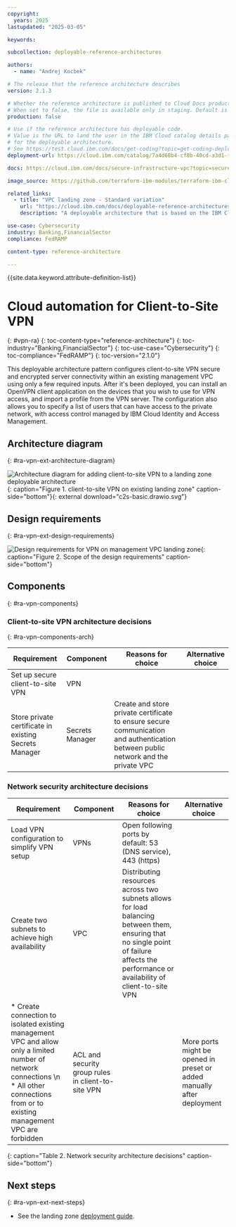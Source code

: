 ```yaml
---
copyright:
  years: 2025
lastupdated: "2025-03-05"

keywords:

subcollection: deployable-reference-architectures

authors:
  - name: "Andrej Kocbek"

# The release that the reference architecture describes
version: 2.1.3

# Whether the reference architecture is published to Cloud Docs production.
# When set to false, the file is available only in staging. Default is false.
production: false

# Use if the reference architecture has deployable code.
# Value is the URL to land the user in the IBM Cloud catalog details page
# for the deployable architecture.
# See https://test.cloud.ibm.com/docs/get-coding?topic=get-coding-deploy-button
deployment-url: https://cloud.ibm.com/catalog/7a4d68b4-cf8b-40cd-a3d1-f49aff526eb3/architecture/deploy-arch-ibm-client-to-site-vpn-1b824983-263f-4191-bfcd-c1d1b2220aa3-global

docs: https://cloud.ibm.com/docs/secure-infrastructure-vpc?topic=secure-infrastructure-vpc-connect-landingzone-client-vpn

image_source: https://github.com/terraform-ibm-modules/terraform-ibm-client-to-site-vpn/blob/main/reference-architectures/c2s-basic.drawio.svg

related_links:
  - title: "VPC landing zone - Standard variation"
    url: "https://cloud.ibm.com/docs/deployable-reference-architectures?topic=deployable-reference-architectures-vsi-ra"
    description: "A deployable architecture that is based on the IBM Cloud for Financial Services Framework reference and that provides virtual servers in a secure VPC for your workloads."

use-case: Cybersecurity
industry: Banking,FinancialSector
compliance: FedRAMP

content-type: reference-architecture

---
```


{{site.data.keyword.attribute-definition-list}}

# Cloud automation for Client-to-Site VPN
{: #vpn-ra}
{: toc-content-type="reference-architecture"}
{: toc-industry="Banking,FinancialSector"}
{: toc-use-case="Cybersecurity"}
{: toc-compliance="FedRAMP"}
{: toc-version="2.1.0"}

This deployable architecture pattern configures client-to-site VPN secure and encrypted server connectivity within an existing management VPC using only a few required inputs. After it's been deployed, you can install an OpenVPN client application on the devices that you wish to use for VPN access, and import a profile from the VPN server. The configuration also allows you to specify a list of users that can have access to the private network, with access control managed by IBM Cloud Identity and Access Management.

## Architecture diagram
{: #ra-vpn-ext-architecture-diagram}

![Architecture diagram for adding client-to-site VPN to a landing zone deployable architecture](c2s-basic.drawio.svg "Architecture diagram for adding client-to-site VPN to a landing zone deployable architecture"){: caption="Figure 1. client-to-site VPN on existing landing zone" caption-side="bottom"}{: external download="c2s-basic.drawio.svg"}

## Design requirements
{: #ra-vpn-ext-design-requirements}

![Design requirements for VPN on management VPC landing zone](heat-map-deploy-arch-slz-vpn "Design requirements"){: caption="Figure 2. Scope of the design requirements" caption-side="bottom"}

## Components
{: #ra-vpn-components}

### Client-to-site VPN architecture decisions
{: #ra-vpn-components-arch}

| Requirement | Component | Reasons for choice | Alternative choice |
|-------------|-----------|--------------------|--------------------|
| Set up secure client-to-site VPN | VPN | | |
| Store private certificate in existing Secrets Manager | Secrets Manager | Create and store private certificate to ensure secure communication and authentication between public network and the private VPC | |

### Network security architecture decisions
| Requirement | Component | Reasons for choice | Alternative choice |
|-------------|-----------|--------------------|--------------------|
| Load VPN configuration to simplify VPN setup | VPNs | Open following ports by default: 53 (DNS service), 443 (https) | |
| Create two subnets to achieve high availability | VPC | Distributing resources across two subnets allows for load balancing between them, ensuring that no single point of failure affects the performance or availability of client-to-site VPN | |
| * Create connection to isolated existing management VPC and allow only a limited number of network connections  \n * All other connections from or to existing management VPC are forbidden | ACL and security group rules in client-to-site VPN| | More ports might be opened in preset or added manually after deployment |
{: caption="Table 2. Network security architecture decisions" caption-side="bottom"}

## Next steps
{: #ra-vpn-ext-next-steps}

- See the landing zone [deployment guide](https://cloud.ibm.com/docs/secure-infrastructure-vpc?topic=secure-infrastructure-vpc-overview).
